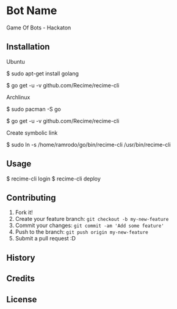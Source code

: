 # Bot Name

Game Of Bots - Hackaton

## Installation

Ubuntu

$ sudo apt-get install golang

$ go get -u -v github.com/Recime/recime-cli

Archlinux

$ sudo pacman -S go

$ go get -u -v github.com/Recime/recime-cli

Create symbolic link

$ sudo ln -s /home/ramrodo/go/bin/recime-cli /usr/bin/recime-cli

## Usage

$ recime-cli login
$ recime-cli deploy

## Contributing

1. Fork it!
2. Create your feature branch: `git checkout -b my-new-feature`
3. Commit your changes: `git commit -am 'Add some feature'`
4. Push to the branch: `git push origin my-new-feature`
5. Submit a pull request :D

## History


## Credits


## License

